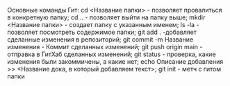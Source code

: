Основные команды Гит: cd <Название папки> - позволяет провалиться в конкретную папку; cd .. - позволяет выйти на папку выше; mkdir <Название папки> - создает папку с указанным именем; ls -la - позволяет посмотреть содержимое папки; git add . -добавляет сделанные изменения в репозиторий; git commit -m Название изменения - Коммит сделанных изменений; git push origin main - отправка в ГитХаб сделанных изменений; git status - проверка, какие изменения были закоммичены, а какие нет; echo Описание добавления >> <Название дока, в который добавляем текст>; git init - метч с гитом папки
